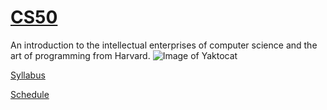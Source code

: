 # [CS50](https://www.edx.org/course/introduction-computer-science-harvardx-cs50x) 
An introduction to the intellectual enterprises of computer science and the art of programming from Harvard.
![Image of Yaktocat](https://i.imgur.com/YrQJgdh.png)

[Syllabus](http://cdn.cs50.net/2016/x/references/syllabus/syllabus.html)

[Schedule](http://cs50.edx.org/2016/schedule)
